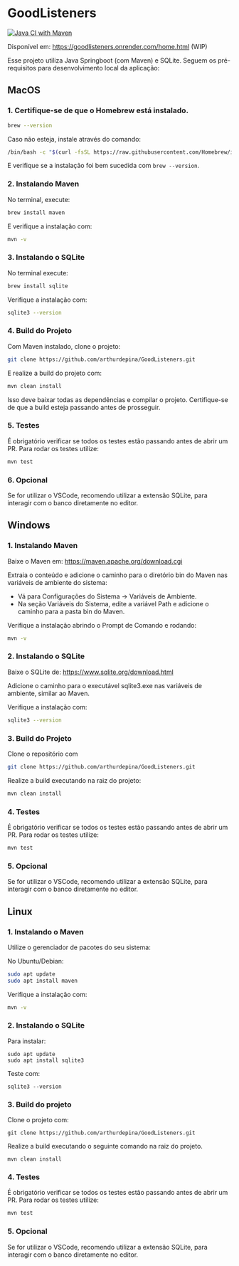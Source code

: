 # GoodListeners

[![Java CI with Maven](https://github.com/arthurdepina/GoodListeners/actions/workflows/ci-cd-pipeline.yml/badge.svg)](https://github.com/arthurdepina/GoodListeners/actions/workflows/ci-cd-pipeline.yml)

Disponível em: https://goodlisteners.onrender.com/home.html (WIP)

Esse projeto utiliza Java Springboot (com Maven) e SQLite. Seguem os pré-requisitos para desenvolvimento local da aplicação:

## MacOS

### 1. Certifique-se de que o Homebrew está instalado.

```bash
brew --version
```

Caso não esteja, instale através do comando:

```bash
/bin/bash -c "$(curl -fsSL https://raw.githubusercontent.com/Homebrew/install/HEAD/install.sh)"
```

E verifique se a instalação foi bem sucedida com `brew --version`.

### 2. Instalando Maven

No terminal, execute:

```bash
brew install maven
```

E verifique a instalação com:

```bash
mvn -v
```

### 3. Instalando o SQLite

No terminal execute:

```bash
brew install sqlite
```

Verifique a instalação com:

```bash
sqlite3 --version
```

### 4. Build do Projeto

Com Maven instalado, clone o projeto:

```bash
git clone https://github.com/arthurdepina/GoodListeners.git
```

E realize a build do projeto com:

```bash
mvn clean install
```

Isso deve baixar todas as dependências e compilar o projeto. Certifique-se de que a build esteja passando antes de prosseguir.

### 5. Testes

É obrigatório verificar se todos os testes estão passando antes de abrir um PR. Para rodar os testes utilize:

```bash
mvn test
```

### 6. Opcional

Se for utilizar o VSCode, recomendo utilizar a extensão SQLite, para interagir com o banco diretamente no editor.

## Windows

### 1. Instalando Maven

Baixe o Maven em: https://maven.apache.org/download.cgi

Extraia o conteúdo e adicione o caminho para o diretório bin do Maven nas variáveis de ambiente do sistema:

* Vá para Configurações do Sistema → Variáveis de Ambiente.
* Na seção Variáveis do Sistema, edite a variável Path e adicione o caminho para a pasta bin do Maven.

Verifique a instalação abrindo o Prompt de Comando e rodando:

```bash
mvn -v
```

### 2. Instalando o SQLite

Baixe o SQLite de: https://www.sqlite.org/download.html

Adicione o caminho para o executável sqlite3.exe nas variáveis de ambiente, similar ao Maven.

Verifique a instalação com:

```bash
sqlite3 --version
```

### 3. Build do Projeto

Clone o repositório com

```bash
git clone https://github.com/arthurdepina/GoodListeners.git
```

Realize a build executando na raiz do projeto:

```bash
mvn clean install
```

### 4. Testes

É obrigatório verificar se todos os testes estão passando antes de abrir um PR. Para rodar os testes utilize:

```bash
mvn test
```

### 5. Opcional

Se for utilizar o VSCode, recomendo utilizar a extensão SQLite, para interagir com o banco diretamente no editor.

## Linux

### 1. Instalando o Maven

Utilize o gerenciador de pacotes do seu sistema:

No Ubuntu/Debian:

```bash
sudo apt update
sudo apt install maven
```

Verifique a instalação com:

```bash
mvn -v
```

### 2. Instalando o SQLite

Para instalar:

```
sudo apt update
sudo apt install sqlite3
```

Teste com:

```
sqlite3 --version
```

### 3. Build do projeto

Clone o projeto com:

```
git clone https://github.com/arthurdepina/GoodListeners.git
```

Realize a build executando o seguinte comando na raiz do projeto.

```
mvn clean install
```

### 4. Testes

É obrigatório verificar se todos os testes estão passando antes de abrir um PR. Para rodar os testes utilize:

```bash
mvn test
```

### 5. Opcional

Se for utilizar o VSCode, recomendo utilizar a extensão SQLite, para interagir com o banco diretamente no editor.
